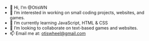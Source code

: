- 👋 Hi, I’m @OtisWN
- 👀 I’m interested in working on small coding projects, websites, and games.
- 🌱 I’m currently learning JavaScript, HTML & CSS
- 💞️ I’m looking to collaborate on text-based games and websites.
- 📫 Email me at: otiswheel@gmail.com

<!---
OtisWN/OtisWN is a ✨ special ✨ repository because its `README.md` (this file) appears on your GitHub profile.
You can click the Preview link to take a look at your changes.
--->
